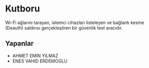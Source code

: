 # Kutboru

Wi-Fi ağlarını tarayan, istemci cihazları listeleyen ve bağlantı kesme (Deauth) saldırısı gerçekleştiren bir güvenlik test aracıdır.

## Yapanlar

- AHMET EMIN YILMAZ 
- ENES VAHID ERDEMOGLU
